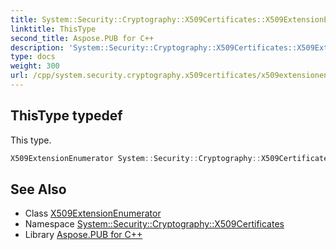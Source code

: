 ```yaml
---
title: System::Security::Cryptography::X509Certificates::X509ExtensionEnumerator::ThisType typedef
linktitle: ThisType
second_title: Aspose.PUB for C++
description: 'System::Security::Cryptography::X509Certificates::X509ExtensionEnumerator::ThisType typedef. This type in C++.'
type: docs
weight: 300
url: /cpp/system.security.cryptography.x509certificates/x509extensionenumerator/thistype/
---
```

## ThisType typedef


This type.

```cpp
X509ExtensionEnumerator System::Security::Cryptography::X509Certificates::X509ExtensionEnumerator::ThisType
```

## See Also

* Class [X509ExtensionEnumerator](../)
* Namespace [System::Security::Cryptography::X509Certificates](../../)
* Library [Aspose.PUB for C++](../../../)
